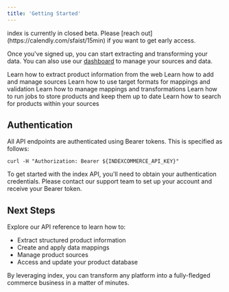 ```yaml
---
title: 'Getting Started'
---
```


<Note>
  index is currently in closed beta. Please [reach out](https://calendly.com/sfaist/15min) if you want to get early access.
</Note>

Once you've signed up, you can start extracting and transforming your data. You can also use our [dashboard](https://dashboard.index-commerce.com) to manage your sources and data.

<CardGroup cols={2}>
<Card
  title="Extract"
  icon="ufo"
  href="/api-reference/extract"
>
  Learn how to extract product information from the web
</Card>
<Card
  title="Sources"
  icon="cauldron"
  href="/api-reference/sources"
>
  Learn how to add and manage sources
</Card>
<Card
  title="Target Formats"
  icon="bullseye"
  href="/api-reference/mappings"
>
  Learn how to use target formats for mappings and validation
</Card>
<Card
  title="Mappings & Transformations"
  icon="map"
  href="/api-reference/mappings"
>
  Learn how to manage mappings and transformations
</Card>
<Card
  title="Jobs"
  icon="user-doctor"
  href="/api-reference/jobs"
>
  Learn how to run jobs to store products and keep them up to date
</Card>
<Card
  title="Search"
  icon="searchengin"
  href="/api-reference/search"
>
  Learn how to search for products within your sources
</Card>
</CardGroup>


## Authentication

All API endpoints are authenticated using Bearer tokens. This is specified as follows:

```shell
curl -H "Authorization: Bearer ${INDEXCOMMERCE_API_KEY}"
```

To get started with the index API, you'll need to obtain your authentication credentials. Please contact our support team to set up your account and receive your Bearer token.

## Next Steps

Explore our API reference to learn how to:

- Extract structured product information
- Create and apply data mappings
- Manage product sources
- Access and update your product database

By leveraging index, you can transform any platform into a fully-fledged commerce business in a matter of minutes.